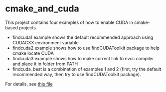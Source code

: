 # cmake_and_cuda

This project contains four examples of how to enable CUDA in cmake-based projects. 

- findcuda1 example shows the default recommended approach using CUDACXX environment variable
- findcuda2 example shows how to use findCUDAToolkit package to help cmake locate CUDA
- findcuda3 example shows how to make correct link to nvcc compiler and place it in folder from PATH
- findcuda_best is a combination of examples 1 and 2 (first, try the default recommended way, then try to use findCUDAToolkit package).

For details, see [this file](how_to_enable_CUDA_in_cmake.md)

